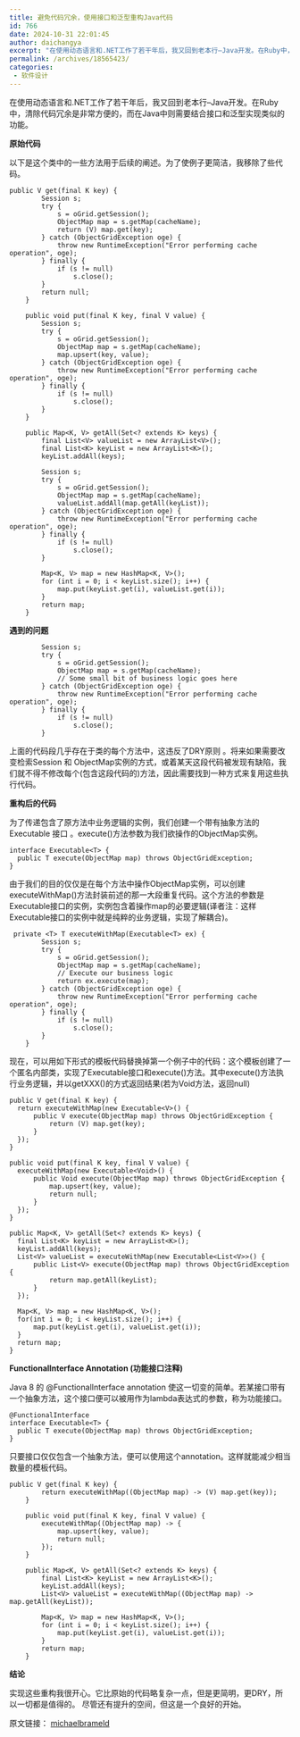 ```yaml
---
title: 避免代码冗余，使用接口和泛型重构Java代码
id: 766
date: 2024-10-31 22:01:45
author: daichangya
excerpt: "在使用动态语言和.NET工作了若干年后，我又回到老本行–Java开发。在Ruby中，清除代码冗余是非常方便的，而在Java中则需要结合接口和泛型实现类似的功能。"
permalink: /archives/18565423/
categories:
 - 软件设计
---
```


在使用动态语言和.NET工作了若干年后，我又回到老本行–Java开发。在Ruby中，清除代码冗余是非常方便的，而在Java中则需要结合接口和泛型实现类似的功能。

**原始代码**

以下是这个类中的一些方法用于后续的阐述。为了使例子更简洁，我移除了些代码。

```
public V get(final K key) {
        Session s;
        try {
            s = oGrid.getSession();
            ObjectMap map = s.getMap(cacheName);
            return (V) map.get(key);
        } catch (ObjectGridException oge) {
            throw new RuntimeException("Error performing cache operation", oge);
        } finally {
            if (s != null)
                s.close();
        }
        return null;
    }

    public void put(final K key, final V value) {
        Session s;
        try {
            s = oGrid.getSession();
            ObjectMap map = s.getMap(cacheName);
            map.upsert(key, value);
        } catch (ObjectGridException oge) {
            throw new RuntimeException("Error performing cache operation", oge);
        } finally {
            if (s != null)
                s.close();
        }
    }

    public Map<K, V> getAll(Set<? extends K> keys) {
        final List<V> valueList = new ArrayList<V>();
        final List<K> keyList = new ArrayList<K>();
        keyList.addAll(keys);

        Session s;
        try {
            s = oGrid.getSession();
            ObjectMap map = s.getMap(cacheName);
            valueList.addAll(map.getAll(keyList));
        } catch (ObjectGridException oge) {
            throw new RuntimeException("Error performing cache operation", oge);
        } finally {
            if (s != null)
                s.close();
        }

        Map<K, V> map = new HashMap<K, V>();
        for (int i = 0; i < keyList.size(); i++) {
            map.put(keyList.get(i), valueList.get(i));
        }
        return map;
    }
```

**遇到的问题**

```
        Session s;
        try {
            s = oGrid.getSession();
            ObjectMap map = s.getMap(cacheName);
            // Some small bit of business logic goes here
        } catch (ObjectGridException oge) {
            throw new RuntimeException("Error performing cache operation", oge);
        } finally {
            if (s != null)
                s.close();
        }
```

上面的代码段几乎存在于类的每个方法中，这违反了DRY原则 。将来如果需要改变检索Session 和 ObjectMap实例的方式，或着某天这段代码被发现有缺陷，我们就不得不修改每个(包含这段代码的)方法，因此需要找到一种方式来复用这些执行代码。

**重构后的代码**

为了传递包含了原方法中业务逻辑的实例，我们创建一个带有抽象方法的 Executable 接口 。execute()方法参数为我们欲操作的ObjectMap实例。
```
interface Executable<T> {
  public T execute(ObjectMap map) throws ObjectGridException;
}
```
由于我们的目的仅仅是在每个方法中操作ObjectMap实例，可以创建executeWithMap()方法封装前述的那一大段重复代码。这个方法的参数是Executable接口的实例，实例包含着操作map的必要逻辑(译者注：这样Executable接口的实例中就是纯粹的业务逻辑，实现了解耦合)。

```
 private <T> T executeWithMap(Executable<T> ex) {
        Session s;
        try {
            s = oGrid.getSession();
            ObjectMap map = s.getMap(cacheName);
            // Execute our business logic
            return ex.execute(map);
        } catch (ObjectGridException oge) {
            throw new RuntimeException("Error performing cache operation", oge);
        } finally {
            if (s != null)
                s.close();
        }
    }
```
现在，可以用如下形式的模板代码替换掉第一个例子中的代码：这个模板创建了一个匿名内部类，实现了Executable接口和execute()方法。其中execute()方法执行业务逻辑，并以getXXX()的方式返回结果(若为Void方法，返回null)
```
public V get(final K key) {
  return executeWithMap(new Executable<V>() {
      public V execute(ObjectMap map) throws ObjectGridException {
          return (V) map.get(key);
      }
  });              
}      

public void put(final K key, final V value) {
  executeWithMap(new Executable<Void>() {
      public Void execute(ObjectMap map) throws ObjectGridException {
          map.upsert(key, value);
          return null;
      }
  });              
}

public Map<K, V> getAll(Set<? extends K> keys) {
  final List<K> keyList = new ArrayList<K>();
  keyList.addAll(keys);
  List<V> valueList = executeWithMap(new Executable<List<V>>() {
      public List<V> execute(ObjectMap map) throws ObjectGridException {
          return map.getAll(keyList);
      }
  });                              

  Map<K, V> map = new HashMap<K, V>();
  for(int i = 0; i < keyList.size(); i++) {
      map.put(keyList.get(i), valueList.get(i));
  }
  return map;
}
```
**FunctionalInterface Annotation (功能接口注释)**

Java 8 的 @FunctionalInterface annotation 使这一切变的简单。若某接口带有一个抽象方法，这个接口便可以被用作为lambda表达式的参数，称为功能接口。
```
@FunctionalInterface
interface Executable<T> {
  public T execute(ObjectMap map) throws ObjectGridException;
}
```
只要接口仅仅包含一个抽象方法，便可以使用这个annotation。这样就能减少相当数量的模板代码。

```
public V get(final K key) {
        return executeWithMap((ObjectMap map) -> (V) map.get(key));
    }

    public void put(final K key, final V value) {
        executeWithMap((ObjectMap map) -> {
            map.upsert(key, value);
            return null;
        });
    }

    public Map<K, V> getAll(Set<? extends K> keys) {
        final List<K> keyList = new ArrayList<K>();
        keyList.addAll(keys);
        List<V> valueList = executeWithMap((ObjectMap map) -> map.getAll(keyList));

        Map<K, V> map = new HashMap<K, V>();
        for (int i = 0; i < keyList.size(); i++) {
            map.put(keyList.get(i), valueList.get(i));
        }
        return map;
    }
```

**结论**

实现这些重构我很开心。它比原始的代码略复杂一点，但是更简明，更DRY，所以一切都是值得的。 尽管还有提升的空间，但这是一个良好的开始。

原文链接： [michaelbrameld](http://www.michaelbrameld.com/blog/2013/11/02/refacoring-java-generic-functional-interface/) 
